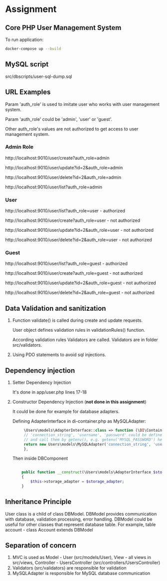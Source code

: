 # Assignment

## Core PHP User Management System

To run application:
```bash
docker-compose up --build
```

## MySQL script
src/dbscripts/user-sql-dump.sql

## URL Examples
Param 'auth_role' is used to imitate user who works with user management system.

Param 'auth_role' could be 'admin', 'user' or 'guest'. 

Other auth_role's values are not authorized to get access to user management system.

### Admin Role
http://localhost:9010/user/create?auth_role=admin

http://localhost:9010/user/update?id=2&auth_role=admin

http://localhost:9010/user/delete?id=2&auth_role=admin

http://localhost:9010/user/list?auth_role=admin

### User
http://localhost:9010/user/list?auth_role=user - authorized

http://localhost:9010/user/create?auth_role=user - not authorized

http://localhost:9010/user/update?id=2&auth_role=user - not authorized

http://localhost:9010/user/delete?id=2&auth_role=user - not authorized

### Guest
http://localhost:9010/user/list?auth_role=guest - authorized

http://localhost:9010/user/create?auth_role=guest - not authorized

http://localhost:9010/user/update?id=2&auth_role=guest - not authorized

http://localhost:9010/user/delete?id=2&auth_role=guest - not authorized

## Data Validation and sanitization
1. Function validate() is called during create and update requests.
 
   User object defines validation rules in validationRules() function. 
   
   According validation rules Validators are called. Validators are in folder src/validators.
2. Using PDO statements to avoid sql injections.

## Dependency injection
1. Setter Dependency Injection

   It's done in app/user.php lines 17-18
   
2. Constructor Dependency Injection (__not done in this assignment__)

   It could be done for example for database adapters.

   Defining AdapterInterface in di-container.php as MySQLAdapter:
   ```php
        \Users\models\AdapterInterface::class => function (\DI\Container $container) {
        // 'connection_string', 'username', 'password' could be defined as ENV variables,
        // and call them by getenv(), e.g. getenv('MYSQL_PASSWORD') here
        return new Users\models\MySQLAdapter('connection_string', 'username', 'password'); 
        },
    ```
    Then inside DBComponent
   ```php
 
       public function __construct(\Users\models\AdapterInterface $storage_adapter)
       {
           $this->storage_adapter = $storage_adapter;
       }
   ```

## Inheritance Principle
User class is a child of class DBModel. DBModel provides communication with database, validation processing, error handling.
DBModel could be useful for other classes that represent database table. For example, table account - class Account extends DBModel

## Separation of concern
1. MVC is used as Model - User (src/models/User), View - all views in src/views, Controller - UsersController (src/controllers/UsersController)
2. Validators (src/validators) are responsible for validation
3. MySQLAdapter is responsible for MySQL database communication
